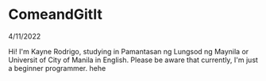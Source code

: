 # ComeandGitIt
4/11/2022

Hi! I'm Kayne Rodrigo, studying in Pamantasan ng Lungsod ng Maynila or Universit of City of Manila in English. 
Please be aware that currently, I'm just a beginner programmer. hehe
